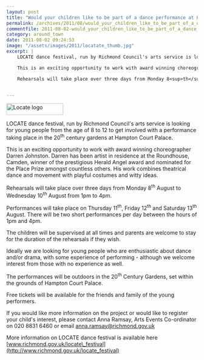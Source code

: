 ```yaml
---
layout: post
title: "Would your children like to be part of a dance performance at Hampton Court Palace?"
permalink: /archives/2011/08/would_your_children_like_to_be_part_of_a_dance_per.html
commentfile: 2011-08-02-would_your_children_like_to_be_part_of_a_dance_per
category: around_town
date: 2011-08-02 09:24:53
image: "/assets/images/2011/locatate_thumb.jpg"
excerpt: |
    LOCATE dance festival, run by Richmond Council's arts service is looking for young people from the age of 8 to 12 to get involved with a performance taking place in the 20<sup>th</sup> century gardens at Hampton Court Palace.

    This is an exciting opportunity to work with award winning choreographer Darren Johnston. Darren has been artist in residence at the Roundhouse, Camden, winner of the prestigious Herald Angel award and nominated for the Place Prize amongst countless others. His work combines theatrical dance and movement with playful costumes and witty ideas.

    Rehearsals will take place over three days from Monday 8<sup>th</sup> August to Wednesday 10<sup>th</sup> August from 1pm to 4pm.


---
```


<a href="/assets/images/2011/locatate.jpg" title="See larger version of - Locate logo"><img src="/assets/images/2011/locatate_thumb.jpg" width="150" height="31" alt="Locate logo" class=" right" /></a>

LOCATE dance festival, run by Richmond Council's arts service is looking for young people from the age of 8 to 12 to get involved with a performance taking place in the 20<sup>th</sup> century gardens at Hampton Court Palace.

This is an exciting opportunity to work with award winning choreographer Darren Johnston. Darren has been artist in residence at the Roundhouse, Camden, winner of the prestigious Herald Angel award and nominated for the Place Prize amongst countless others. His work combines theatrical dance and movement with playful costumes and witty ideas.

Rehearsals will take place over three days from Monday 8<sup>th</sup> August to Wednesday 10<sup>th</sup> August from 1pm to 4pm.

Performances will take place on Thursday 11<sup>th</sup>, Friday 12<sup>th</sup> and Saturday 13<sup>th</sup> August. There will be two short performances per day between the hours of 1pm and 4pm.

The children will be supervised at all times and parents are welcome to stay for the duration of the rehearsals if they wish.

Ideally we are looking for young people who are enthusiastic about dance and/or drama, with some experience of performing - although we welcome interest from those with no experience as well.

The performances will be outdoors in the 20<sup>th</sup> Century Gardens, set within the grounds of Hampton Court Palace.

Free tickets will be available for the friends and family of the young performers.

If you would like more information on the project or would like to register your child's interest, please contact Anna Ramsay, Arts Events Co-ordinator on 020 8831 6460 or email <anna.ramsay@richmond.gov.uk>

More information on LOCATE dance festival is available here [www.richmond.gov.uk/locate\_festival](http://www.richmond.gov.uk/locate_festival)
